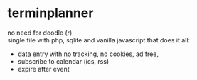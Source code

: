 # terminplanner
no need for doodle (r)  
single file with php, sqlite and vanilla javascript that does it all:  
* data entry with no tracking, no cookies, ad free,  
* subscribe to calendar (ics, rss)  
* expire after event
